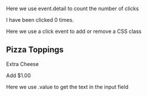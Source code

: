 Here we use event.detail to count the number of clicks

I have been clicked <span id="clicked-count">0</span> times.

Here we use a click event to add or remove a CSS class

Pizza Toppings
--------------

Extra Cheese

Add $1.00

Here we use .value to get the text in the input field
